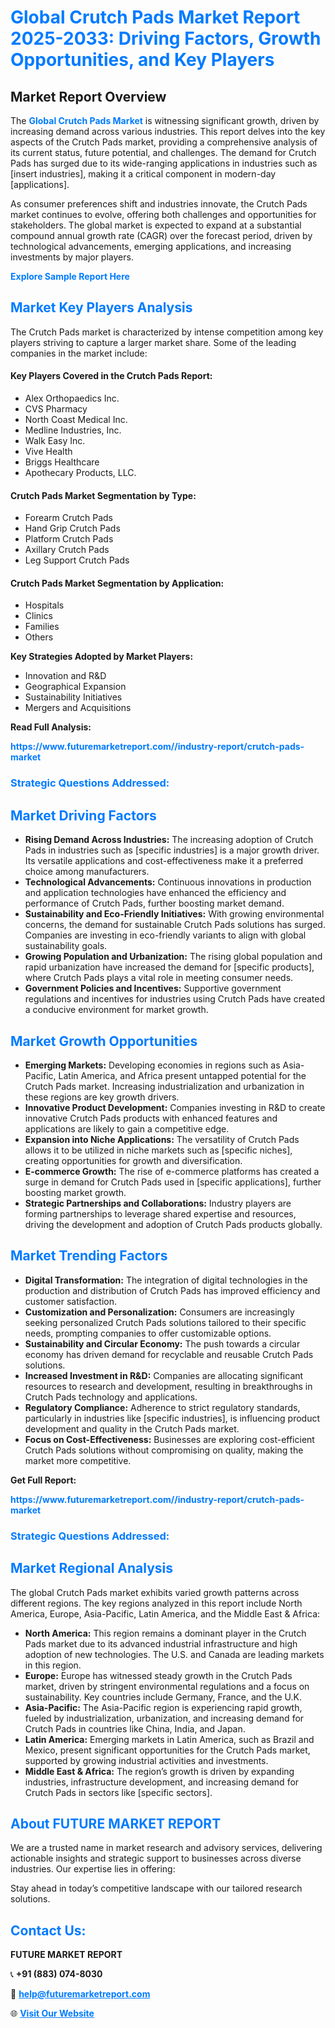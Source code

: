 <h1 style="color: #007BFF;">Global Crutch Pads Market Report 2025-2033: Driving Factors, Growth Opportunities, and Key Players</h1>

<section id="overview">
<h2>Market Report Overview</h2>
<p>The <a href="https://www.futuremarketreport.com//industry-report/crutch-pads-market" style="color: #007BFF; text-decoration: none;"><strong>Global Crutch Pads Market</strong></a> is witnessing significant growth, driven by increasing demand across various industries. This report delves into the key aspects of the Crutch Pads market, providing a comprehensive analysis of its current status, future potential, and challenges. The demand for Crutch Pads has surged due to its wide-ranging applications in industries such as [insert industries], making it a critical component in modern-day [applications].</p>
<p>As consumer preferences shift and industries innovate, the Crutch Pads market continues to evolve, offering both challenges and opportunities for stakeholders. The global market is expected to expand at a substantial compound annual growth rate (CAGR) over the forecast period, driven by technological advancements, emerging applications, and increasing investments by major players.</p>
</section>

<section id="overview">
<p><a href="https://www.futuremarketreport.com//request-sample/reportId=77461" style="color: #007BFF; text-decoration: none;"><strong>Explore Sample Report Here</strong></a></p>
</section>

<section id="key-players">
<h2 style="color: #007BFF;">Market Key Players Analysis</h2>
<p>The Crutch Pads market is characterized by intense competition among key players striving to capture a larger market share. Some of the leading companies in the market include:</p>
<h4>Key Players Covered in the Crutch Pads Report:</h4>
<ul><li>Alex Orthopaedics Inc.</li><li>CVS Pharmacy</li><li>North Coast Medical Inc.</li><li>Medline Industries, Inc.</li><li>Walk Easy Inc.</li><li>Vive Health</li><li>Briggs Healthcare</li><li>Apothecary Products, LLC.</li></ul>
<h4>Crutch Pads Market Segmentation by Type:</h4>
<ul><li>Forearm Crutch Pads</li><li>Hand Grip Crutch Pads</li><li>Platform Crutch Pads</li><li>Axillary Crutch Pads</li><li>Leg Support Crutch Pads</li></ul>

<h4>Crutch Pads Market Segmentation by Application:</h4>
<ul><li>Hospitals</li><li>Clinics</li><li>Families</li><li>Others</li></ul>
<p><strong>Key Strategies Adopted by Market Players:</strong></p>
<ul>
<li>Innovation and R&D</li>
<li>Geographical Expansion</li>
<li>Sustainability Initiatives</li>
<li>Mergers and Acquisitions</li>
</ul>
</section>

<section>
<p><strong>Read Full Analysis: </strong></p><a href="https://www.futuremarketreport.com//industry-report/crutch-pads-market" style="color: #007BFF; text-decoration: none;"><strong>https://www.futuremarketreport.com//industry-report/crutch-pads-market</strong></a>
<h3 style="color: #007BFF;">Strategic Questions Addressed:</h3>
</section>

<section id="driving-factors">
<h2 style="color: #007BFF;">Market Driving Factors</h2>
<ul>
<li><strong>Rising Demand Across Industries:</strong> The increasing adoption of Crutch Pads in industries such as [specific industries] is a major growth driver. Its versatile applications and cost-effectiveness make it a preferred choice among manufacturers.</li>
<li><strong>Technological Advancements:</strong> Continuous innovations in production and application technologies have enhanced the efficiency and performance of Crutch Pads, further boosting market demand.</li>
<li><strong>Sustainability and Eco-Friendly Initiatives:</strong> With growing environmental concerns, the demand for sustainable Crutch Pads solutions has surged. Companies are investing in eco-friendly variants to align with global sustainability goals.</li>
<li><strong>Growing Population and Urbanization:</strong> The rising global population and rapid urbanization have increased the demand for [specific products], where Crutch Pads plays a vital role in meeting consumer needs.</li>
<li><strong>Government Policies and Incentives:</strong> Supportive government regulations and incentives for industries using Crutch Pads have created a conducive environment for market growth.</li>
</ul>
</section>

<section id="growth-opportunities">
<h2 style="color: #007BFF;">Market Growth Opportunities</h2>
<ul>
<li><strong>Emerging Markets:</strong> Developing economies in regions such as Asia-Pacific, Latin America, and Africa present untapped potential for the Crutch Pads market. Increasing industrialization and urbanization in these regions are key growth drivers.</li>
<li><strong>Innovative Product Development:</strong> Companies investing in R&D to create innovative Crutch Pads products with enhanced features and applications are likely to gain a competitive edge.</li>
<li><strong>Expansion into Niche Applications:</strong> The versatility of Crutch Pads allows it to be utilized in niche markets such as [specific niches], creating opportunities for growth and diversification.</li>
<li><strong>E-commerce Growth:</strong> The rise of e-commerce platforms has created a surge in demand for Crutch Pads used in [specific applications], further boosting market growth.</li>
<li><strong>Strategic Partnerships and Collaborations:</strong> Industry players are forming partnerships to leverage shared expertise and resources, driving the development and adoption of Crutch Pads products globally.</li>
</ul>
</section>

<section id="trending-factors">
<h2 style="color: #007BFF;">Market Trending Factors</h2>
<ul>
<li><strong>Digital Transformation:</strong> The integration of digital technologies in the production and distribution of Crutch Pads has improved efficiency and customer satisfaction.</li>
<li><strong>Customization and Personalization:</strong> Consumers are increasingly seeking personalized Crutch Pads solutions tailored to their specific needs, prompting companies to offer customizable options.</li>
<li><strong>Sustainability and Circular Economy:</strong> The push towards a circular economy has driven demand for recyclable and reusable Crutch Pads solutions.</li>
<li><strong>Increased Investment in R&D:</strong> Companies are allocating significant resources to research and development, resulting in breakthroughs in Crutch Pads technology and applications.</li>
<li><strong>Regulatory Compliance:</strong> Adherence to strict regulatory standards, particularly in industries like [specific industries], is influencing product development and quality in the Crutch Pads market.</li>
<li><strong>Focus on Cost-Effectiveness:</strong> Businesses are exploring cost-efficient Crutch Pads solutions without compromising on quality, making the market more competitive.</li>
</ul>
</section>

<section>
<p><strong>Get Full Report: </strong></p><a href="https://www.futuremarketreport.com//industry-report/crutch-pads-market" style="color: #007BFF; text-decoration: none;"><strong>https://www.futuremarketreport.com//industry-report/crutch-pads-market</strong></a>
<h3 style="color: #007BFF;">Strategic Questions Addressed:</h3>
</section>


<section id="regional-analysis">
<h2 style="color: #007BFF;">Market Regional Analysis</h2>
<p>The global Crutch Pads market exhibits varied growth patterns across different regions. The key regions analyzed in this report include North America, Europe, Asia-Pacific, Latin America, and the Middle East & Africa:</p>
<ul>
<li><strong>North America:</strong> This region remains a dominant player in the Crutch Pads market due to its advanced industrial infrastructure and high adoption of new technologies. The U.S. and Canada are leading markets in this region.</li>
<li><strong>Europe:</strong> Europe has witnessed steady growth in the Crutch Pads market, driven by stringent environmental regulations and a focus on sustainability. Key countries include Germany, France, and the U.K.</li>
<li><strong>Asia-Pacific:</strong> The Asia-Pacific region is experiencing rapid growth, fueled by industrialization, urbanization, and increasing demand for Crutch Pads in countries like China, India, and Japan.</li>
<li><strong>Latin America:</strong> Emerging markets in Latin America, such as Brazil and Mexico, present significant opportunities for the Crutch Pads market, supported by growing industrial activities and investments.</li>
<li><strong>Middle East & Africa:</strong> The region’s growth is driven by expanding industries, infrastructure development, and increasing demand for Crutch Pads in sectors like [specific sectors].</li>
</ul>
</section>

<footer>
<h2 style="color: #007BFF;">About FUTURE MARKET REPORT</h2>
<p>We are a trusted name in market research and advisory services, delivering actionable insights and strategic support to businesses across diverse industries. Our expertise lies in offering:</p>

<p>Stay ahead in today’s competitive landscape with our tailored research solutions.</p>

<h2 style="color: #007BFF;">Contact Us:</h2>
<p><strong>FUTURE MARKET REPORT</strong></p>
<p>📞 <strong>+91 (883) 074-8030</strong></p>
<p>📧 <strong><a href="mailto:help@futuremarketreport.com" style="color: #007BFF;">help@futuremarketreport.com</a></strong></p>
<p>🌐 <strong><a href="https://www.futuremarketreport.com/" style="color: #007BFF;">Visit Our Website</a></strong></p>
</footer>
